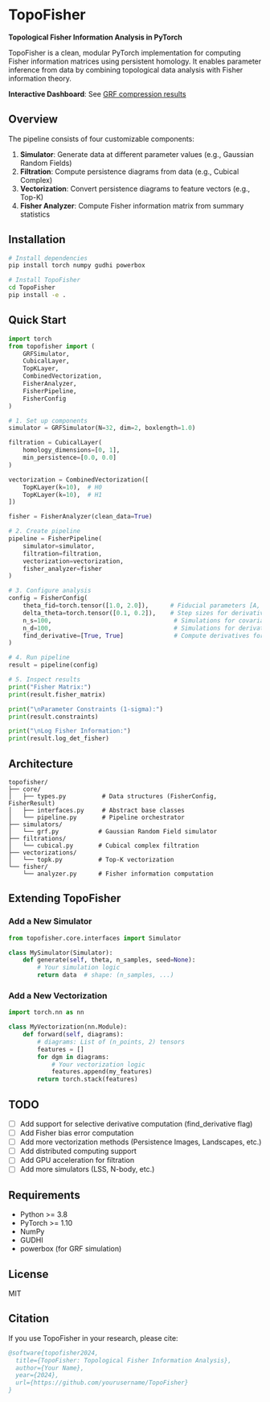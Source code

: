 # TopoFisher

**Topological Fisher Information Analysis in PyTorch**

TopoFisher is a clean, modular PyTorch implementation for computing Fisher information matrices using persistent homology. It enables parameter inference from data by combining topological data analysis with Fisher information theory.

**Interactive Dashboard**: See [GRF compression results](https://htmlpreview.github.io/?https://github.com/karthikviswanathn/TopoFisher/blob/main/topofisher/examples/grf/dashboard.html)

## Overview

The pipeline consists of four customizable components:

1. **Simulator**: Generate data at different parameter values (e.g., Gaussian Random Fields)
2. **Filtration**: Compute persistence diagrams from data (e.g., Cubical Complex)
3. **Vectorization**: Convert persistence diagrams to feature vectors (e.g., Top-K)
4. **Fisher Analyzer**: Compute Fisher information matrix from summary statistics

## Installation

```bash
# Install dependencies
pip install torch numpy gudhi powerbox

# Install TopoFisher
cd TopoFisher
pip install -e .
```

## Quick Start

```python
import torch
from topofisher import (
    GRFSimulator,
    CubicalLayer,
    TopKLayer,
    CombinedVectorization,
    FisherAnalyzer,
    FisherPipeline,
    FisherConfig
)

# 1. Set up components
simulator = GRFSimulator(N=32, dim=2, boxlength=1.0)

filtration = CubicalLayer(
    homology_dimensions=[0, 1],
    min_persistence=[0.0, 0.0]
)

vectorization = CombinedVectorization([
    TopKLayer(k=10),  # H0
    TopKLayer(k=10),  # H1
])

fisher = FisherAnalyzer(clean_data=True)

# 2. Create pipeline
pipeline = FisherPipeline(
    simulator=simulator,
    filtration=filtration,
    vectorization=vectorization,
    fisher_analyzer=fisher
)

# 3. Configure analysis
config = FisherConfig(
    theta_fid=torch.tensor([1.0, 2.0]),      # Fiducial parameters [A, B]
    delta_theta=torch.tensor([0.1, 0.2]),    # Step sizes for derivatives
    n_s=100,                                  # Simulations for covariance
    n_d=100,                                  # Simulations for derivatives
    find_derivative=[True, True]              # Compute derivatives for both params
)

# 4. Run pipeline
result = pipeline(config)

# 5. Inspect results
print("Fisher Matrix:")
print(result.fisher_matrix)

print("\nParameter Constraints (1-sigma):")
print(result.constraints)

print("\nLog Fisher Information:")
print(result.log_det_fisher)
```

## Architecture

```
topofisher/
├── core/
│   ├── types.py          # Data structures (FisherConfig, FisherResult)
│   ├── interfaces.py     # Abstract base classes
│   └── pipeline.py       # Pipeline orchestrator
├── simulators/
│   └── grf.py           # Gaussian Random Field simulator
├── filtrations/
│   └── cubical.py       # Cubical complex filtration
├── vectorizations/
│   └── topk.py          # Top-K vectorization
└── fisher/
    └── analyzer.py      # Fisher information computation
```

## Extending TopoFisher

### Add a New Simulator

```python
from topofisher.core.interfaces import Simulator

class MySimulator(Simulator):
    def generate(self, theta, n_samples, seed=None):
        # Your simulation logic
        return data  # shape: (n_samples, ...)
```

### Add a New Vectorization

```python
import torch.nn as nn

class MyVectorization(nn.Module):
    def forward(self, diagrams):
        # diagrams: List of (n_points, 2) tensors
        features = []
        for dgm in diagrams:
            # Your vectorization logic
            features.append(my_features)
        return torch.stack(features)
```

## TODO

- [ ] Add support for selective derivative computation (find_derivative flag)
- [ ] Add Fisher bias error computation
- [ ] Add more vectorization methods (Persistence Images, Landscapes, etc.)
- [ ] Add distributed computing support
- [ ] Add GPU acceleration for filtration
- [ ] Add more simulators (LSS, N-body, etc.)

## Requirements

- Python >= 3.8
- PyTorch >= 1.10
- NumPy
- GUDHI
- powerbox (for GRF simulation)

## License

MIT

## Citation

If you use TopoFisher in your research, please cite:

```bibtex
@software{topofisher2024,
  title={TopoFisher: Topological Fisher Information Analysis},
  author={Your Name},
  year={2024},
  url={https://github.com/yourusername/TopoFisher}
}
```
